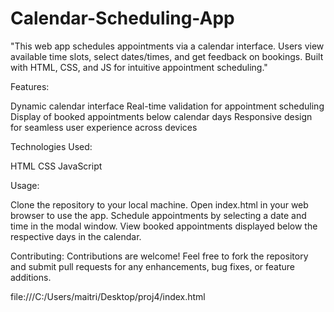 # Calendar-Scheduling-App
"This web app schedules appointments via a calendar interface. Users view available time slots, select dates/times, and get feedback on bookings. Built with HTML, CSS, and JS for intuitive appointment scheduling."

Features:

Dynamic calendar interface
Real-time validation for appointment scheduling
Display of booked appointments below calendar days
Responsive design for seamless user experience across devices

Technologies Used:

HTML
CSS
JavaScript

Usage:

Clone the repository to your local machine.
Open index.html in your web browser to use the app.
Schedule appointments by selecting a date and time in the modal window.
View booked appointments displayed below the respective days in the calendar.

Contributing:
Contributions are welcome! Feel free to fork the repository and submit pull requests for any enhancements, bug fixes, or feature additions.

file:///C:/Users/maitri/Desktop/proj4/index.html
